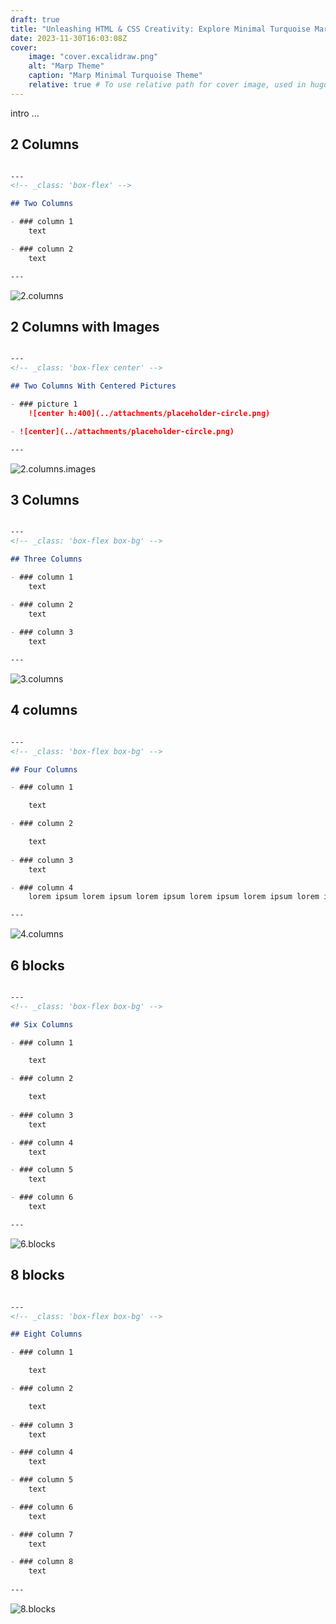 ```yaml
---
draft: true
title: "Unleashing HTML & CSS Creativity: Explore Minimal Turquoise Marp  Template - The Flex"
date: 2023-11-30T16:03:08Z
cover:
    image: "cover.excalidraw.png"
    alt: "Marp Theme"
    caption: "Marp Minimal Turquoise Theme"
    relative: true # To use relative path for cover image, used in hugo Page-bundles
---
```


intro ...

## 2 Columns

```markdown

--- 
<!-- _class: 'box-flex' -->

## Two Columns 

- ### column 1
	text

- ### column 2
	text

---

```

![2.columns](<attachments/Sample Minimal.007.png>)

## 2 Columns with Images

```markdown

--- 
<!-- _class: 'box-flex center' -->

## Two Columns With Centered Pictures

- ### picture 1
	![center h:400](../attachments/placeholder-circle.png)

- ![center](../attachments/placeholder-circle.png)

---

```

![2.columns.images](<attachments/Sample Minimal.008.png>)

## 3 Columns

```markdown

--- 
<!-- _class: 'box-flex box-bg' -->

## Three Columns 

- ### column 1
	text

- ### column 2
	text
	
- ### column 3
	text

---

```

![3.columns](<attachments/Sample Minimal.009.png>)

## 4 columns

```markdown

--- 
<!-- _class: 'box-flex box-bg' -->

## Four Columns 

- ### column 1

	text

- ### column 2

	text
	
- ### column 3
	text

- ### column 4
	lorem ipsum lorem ipsum lorem ipsum lorem ipsum lorem ipsum lorem ipsum 

---

```

![4.columns](<attachments/Sample Minimal.010.png>)

## 6 blocks

```markdown

--- 
<!-- _class: 'box-flex box-bg' -->

## Six Columns 

- ### column 1

	text

- ### column 2

	text
	
- ### column 3
	text

- ### column 4
	text

- ### column 5
	text

- ### column 6
	text

---

```

![6.blocks](<attachments/Sample Minimal.011.png>)

## 8 blocks

```markdown

--- 
<!-- _class: 'box-flex box-bg' -->

## Eight Columns 

- ### column 1

	text

- ### column 2

	text
	
- ### column 3
	text

- ### column 4
	text

- ### column 5
	text

- ### column 6
	text

- ### column 7
	text

- ### column 8
	text
    
---

```

![8.blocks](<attachments/Sample Minimal.012.png>)